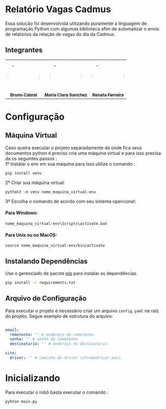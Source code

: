 # Relatório Vagas Cadmus
Essa solução foi desenvolvida utilizando puramente a linguagem de programação Python com algumas biblioteca afim de automatizar o envio de relatórios da relação de vagas do dia da Cadmus.
  

## Integrantes

<table align="center">
  <tr>
	<td  align="center"><a  href="https://github.com/bruno-cabralz"><img  style="border-radius: 50%;"  src="https://avatars.githubusercontent.com/u/76916533?v=4"  width="100px;"  alt=""/><br /><sub><b>Bruno Cabral</b></sub></a><br />
	</td>
    <td align="center"><a href="https://github.com/MariaClaraSanchez"><img style="border-radius: 50%;" src="https://avatars.githubusercontent.com/u/57421273?v=4" width="100px;" alt=""/><br /><sub><b>Maria Clara Sanchez</b></sub></a><br />
	<td  align="center"><a  href="https://github.com/Cad-Renata"><img  style="border-radius: 50%;"  src="https://avatars.githubusercontent.com/u/96484353?v=4"  width="100px;"  alt=""/><br /><sub><b>Renata Ferreira</b></sub></a><br />
</td>
</table>

  

# Configuração

## Máquina Virtual
Caso queira executar o projeto separadamente da onde fica seus documentos python é preciso cria uma máquina virtual e para isso precisa da os seguintes passos :
<br>
1º Instalar o env em sua máquina para isso utilize o comando :
```
pip install venv
```
2º Criar sua máquina virtual:
```
python3 -m venv nome_maquina_virtual-env
```
3º Escolha o comando de acordo com seu sistema opercional:
#### Para Windows:
```
nome_maquina_virtual-env\Scripts\activate.bat
```
#### Para Unix ou no MacOS:
```
source nome_maquina_virtual-env/bin/activate
```

## Instalando Dependências
Use o gerenciado de pacote [pip](https://pip.pypa.io/en/stable/) para instalar as dependências.
```bash
pip install -r requirements.txt
```

## Arquivo de Configuração
Para executar o projeto é necessário criar um arquivo `config.yaml` na raiz do projeto. Segue exemplo de estrutura do arquivo:

```yaml

email:
  remetente: '' # endereço do remetente
  senha: '' # senha do remetente
  destinatario: '' # endereço do destinatario

site:
  driver: '' # caminho do driver (chromedriver.exe)

```

# Inicializando

Para executar o robô basta executar o comando :

```
pyhton main.py
```
